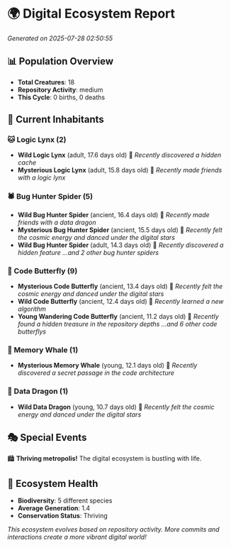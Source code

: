 # 🌍 Digital Ecosystem Report
*Generated on 2025-07-28 02:50:55*

## 📊 Population Overview
- **Total Creatures**: 18
- **Repository Activity**: medium
- **This Cycle**: 0 births, 0 deaths

## 👥 Current Inhabitants

### 🐱 Logic Lynx (2)
- **Wild Logic Lynx** (adult, 17.6 days old) 💛
  *Recently discovered a hidden cache*
- **Mysterious Logic Lynx** (adult, 15.8 days old) 💛
  *Recently made friends with a logic lynx*

### 🕷️ Bug Hunter Spider (5)
- **Wild Bug Hunter Spider** (ancient, 16.4 days old) 💚
  *Recently made friends with a data dragon*
- **Mysterious Bug Hunter Spider** (ancient, 15.5 days old) 💛
  *Recently felt the cosmic energy and danced under the digital stars*
- **Wild Bug Hunter Spider** (adult, 14.3 days old) 💚
  *Recently discovered a hidden feature*
  *...and 2 other bug hunter spiders*

### 🦋 Code Butterfly (9)
- **Mysterious Code Butterfly** (ancient, 13.4 days old) 💛
  *Recently felt the cosmic energy and danced under the digital stars*
- **Wild Code Butterfly** (ancient, 12.4 days old) 💛
  *Recently learned a new algorithm*
- **Young Wandering Code Butterfly** (ancient, 11.2 days old) 💛
  *Recently found a hidden treasure in the repository depths*
  *...and 6 other code butterflys*

### 🐋 Memory Whale (1)
- **Mysterious Memory Whale** (young, 12.1 days old) 💚
  *Recently discovered a secret passage in the code architecture*

### 🐉 Data Dragon (1)
- **Wild Data Dragon** (young, 10.7 days old) 💚
  *Recently felt the cosmic energy and danced under the digital stars*

## 🎭 Special Events

🏙️ **Thriving metropolis!** The digital ecosystem is bustling with life.

## 🔬 Ecosystem Health
- **Biodiversity**: 5 different species
- **Average Generation**: 1.4
- **Conservation Status**: Thriving

*This ecosystem evolves based on repository activity. More commits and interactions create a more vibrant digital world!*